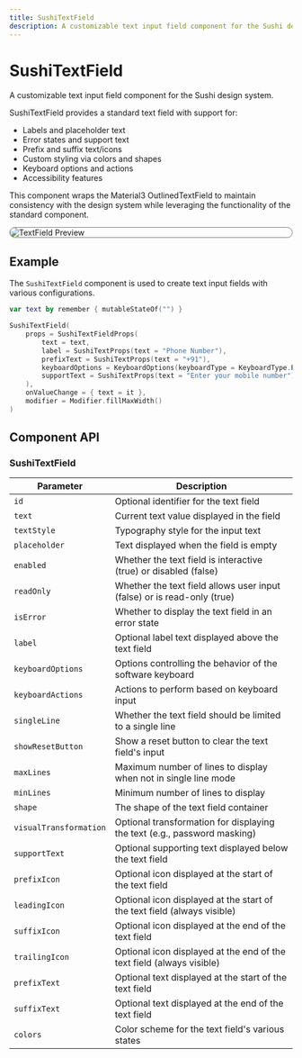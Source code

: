 ```yaml
---
title: SushiTextField
description: A customizable text input field component for the Sushi design system.
---
```


# SushiTextField

A customizable text input field component for the Sushi design system.

SushiTextField provides a standard text field with support for:

- Labels and placeholder text
- Error states and support text
- Prefix and suffix text/icons
- Custom styling via colors and shapes
- Keyboard options and actions
- Accessibility features

This component wraps the Material3 OutlinedTextField to maintain consistency
with the design system while leveraging the functionality of the standard component.

<div style="max-width: 800px; max-height: 340px; border-radius: 20px; overflow: hidden; border: 1px solid #777;">
    <img src="../preview_textfield.png" alt="TextField Preview">
</div>

## Example

The `SushiTextField` component is used to create text input fields with various configurations.

```kotlin
var text by remember { mutableStateOf("") }

SushiTextField(
    props = SushiTextFieldProps(
        text = text,
        label = SushiTextProps(text = "Phone Number"),
        prefixText = SushiTextProps(text = "+91"),
        keyboardOptions = KeyboardOptions(keyboardType = KeyboardType.Phone),
        supportText = SushiTextProps(text = "Enter your mobile number")
    ),
    onValueChange = { text = it },
    modifier = Modifier.fillMaxWidth()
)
```

## Component API

### SushiTextField

| Parameter                               | Description                      |
|-----------------------------------------|----------------------------------|
| <div class='parameter'>`id`</div>| Optional identifier for the text field |
| <div class='parameter'>`text`</div>| Current text value displayed in the field |
| <div class='parameter'>`textStyle`</div>| Typography style for the input text |
| <div class='parameter'>`placeholder`</div>| Text displayed when the field is empty |
| <div class='parameter'>`enabled`</div>| Whether the text field is interactive (true) or disabled (false) |
| <div class='parameter'>`readOnly`</div>| Whether the text field allows user input (false) or is read-only (true) |
| <div class='parameter'>`isError`</div>| Whether to display the text field in an error state |
| <div class='parameter'>`label`</div>| Optional label text displayed above the text field |
| <div class='parameter'>`keyboardOptions`</div>| Options controlling the behavior of the software keyboard |
| <div class='parameter'>`keyboardActions`</div>| Actions to perform based on keyboard input |
| <div class='parameter'>`singleLine`</div>| Whether the text field should be limited to a single line |
| <div class='parameter'>`showResetButton`</div>| Show a reset button to clear the text field's input |
| <div class='parameter'>`maxLines`</div>| Maximum number of lines to display when not in single line mode |
| <div class='parameter'>`minLines`</div>| Minimum number of lines to display |
| <div class='parameter'>`shape`</div>| The shape of the text field container |
| <div class='parameter'>`visualTransformation`</div>| Optional transformation for displaying the text (e.g., password masking) |
| <div class='parameter'>`supportText`</div>| Optional supporting text displayed below the text field |
| <div class='parameter'>`prefixIcon`</div>| Optional icon displayed at the start of the text field |
| <div class='parameter'>`leadingIcon`</div>| Optional icon displayed at the start of the text field (always visible) |
| <div class='parameter'>`suffixIcon`</div>| Optional icon displayed at the end of the text field |
| <div class='parameter'>`trailingIcon`</div>| Optional icon displayed at the end of the text field (always visible) |
| <div class='parameter'>`prefixText`</div>| Optional text displayed at the start of the text field |
| <div class='parameter'>`suffixText`</div>| Optional text displayed at the end of the text field |
| <div class='parameter'>`colors`</div>| Color scheme for the text field's various states |
